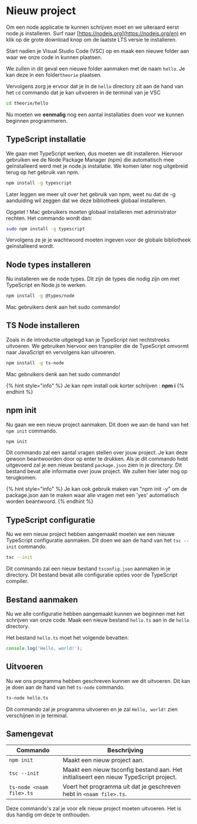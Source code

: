 # Nieuw project

Om een node applicatie te kunnen schrijven moet en we uiteraard eerst node.js installeren. Surf naar [https://nodejs.org](https://nodejs.org/en) en klik op de grote download knop om de laatste LTS versie te installeren.

Start nadien je Visual Studio Code (VSC) op en maak een nieuwe folder aan waar we onze code in kunnen plaatsen.

We zullen in dit geval een nieuwe folder aanmaken met de naam `hello`. Je kan deze in een folder`theorie` plaatsen.

Vervolgens zorg je ervoor dat je in de `hello` directory zit aan de hand van het `cd` commando dat je kan uitvoeren in de terminal van je VSC

```bash
cd theorie/hello
```

Nu moeten we **eenmalig** nog een aantal installaties doen voor we kunnen beginnen programmeren.

## TypeScript installatie

We gaan met TypeScript werken, dus moeten we dit installeren. Hiervoor gebruiken we de Node Package Manager (npm) die automatisch mee geïnstalleerd werd met je node.js installatie. We komen later nog uitgebreid terug op het gebruik van npm.

```bash
npm install -g typescript
```

Later leggen we meer uit over het gebruik van npm, weet nu dat de -g aanduiding wil zeggen dat we deze bibliotheek globaal installeren.

Opgelet ! Mac gebruikers moeten globaal installeren met administrator rechten. Het commando wordt dan:

```bash
sudo npm install -g typescript
```

Vervolgens ze je je wachtwoord moeten ingeven voor de globale bibliotheek geïnstalleerd wordt.

## Node types installeren

Nu installeren we de node types. Dit zijn de types die nodig zijn om met TypeScript en Node.js te werken.

```bash
npm install -g @types/node
```

Mac gebruikers denk aan het sudo commando!

## TS Node installeren

Zoals in de introductie uitgelegd kan je TypeScript niet rechtstreeks uitvoeren. We gebruiken hiervoor een transpiler die de TypeScript omvormt naar JavaScript en vervolgens kan uitvoeren.

```bash
npm install -g ts-node
```

Mac gebruikers denk aan het sudo commando!

{% hint style="info" %}
Je kan npm install ook korter schrijven : **npm i**
{% endhint %}

## npm init

Nu gaan we een nieuw project aanmaken. Dit doen we aan de hand van het `npm init` commando.

```bash
npm init
```

Dit commando zal een aantal vragen stellen over jouw project. Je kan deze gewoon beantwoorden door op enter te drukken. Als je dit commando hebt uitgevoerd zal je een nieuw bestand `package.json` zien in je directory. Dit bestand bevat alle informatie over jouw project. We zullen hier later nog op terugkomen.

{% hint style="info" %}
Je kan ook gebruik maken van "npm init -y" om de package.json aan te maken waar alle vragen met een 'yes' automatisch worden beantwoord.
{% endhint %}

## TypeScript configuratie

Nu we een nieuw project hebben aangemaakt moeten we een nieuwe TypeScript configuratie aanmaken. Dit doen we aan de hand van het `tsc --init` commando.

```bash
tsc --init
```

Dit commando zal een nieuw bestand `tsconfig.json` aanmaken in je directory. Dit bestand bevat alle configuratie opties voor de TypeScript compiler.

## Bestand aanmaken

Nu we alle configuratie hebben aangemaakt kunnen we beginnen met het schrijven van onze code. Maak een nieuw bestand `hello.ts` aan in de `hello` directory.&#x20;

Het bestand `hello.ts` moet het volgende bevatten:

```typescript
console.log('Hello, world!');
```

## Uitvoeren

Nu we ons programma hebben geschreven kunnen we dit uitvoeren. Dit kan je doen aan de hand van het `ts-node` commando.

```bash
ts-node hello.ts
```

Dit commando zal je programma uitvoeren en je zal `Hello, world!` zien verschijnen in je terminal.

## Samengevat

| Commando                 | Beschrijving                                                                          |
| ------------------------ | ------------------------------------------------------------------------------------- |
| `npm init`               | Maakt een nieuw project aan.                                                          |
| `tsc --init`             | Maakt een nieuw tsconfig bestand aan. Het initialiseert een nieuw TypeScript project. |
| `ts-node <naam file>.ts` | Voert het programma uit dat je geschreven hebt in `<naam file>.ts`.                   |

Deze commando's zal je voor elk nieuw project moeten uitvoeren. Het is dus handig om deze te onthouden.
